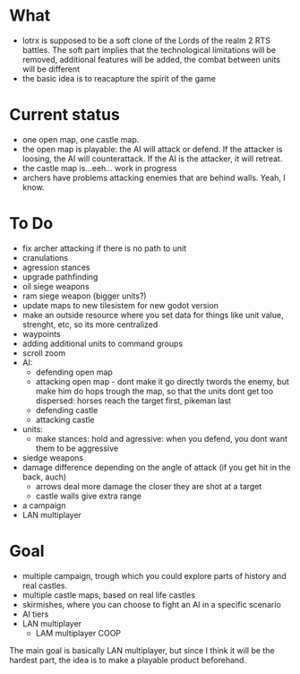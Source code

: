 # What
- lotrx is supposed to be a soft clone of the Lords of the realm 2 RTS battles. The soft part implies that the technological limitations will be removed, additional features will be added, the combat between units will be different
- the basic idea is to reacapture the spirit of the game

# Current status
- one open map, one castle map.
- the open map is playable: the AI will attack or defend. If the attacker is loosing, the AI will counterattack. If the AI is the attacker, it will retreat.
- the castle map is...eeh... work in progress
- archers have problems attacking enemies that are behind walls. Yeah, I know.

# To Do
- fix archer attacking if there is no path to unit
- cranulations
- agression stances
- upgrade pathfinding
- oil siege weapons
- ram siege weapon (bigger units?)
- update maps to new tilesistem for new godot version
- make an outside resource where you set data for things like unit value, strenght, etc, so its more centralized
- waypoints
- adding additional units to command groups
- scroll zoom
- AI:
	- defending open map
	- attacking open map
            - dont make it go directly twords the enemy, but make him do hops trough the map, so that the units dont get too dispersed: horses reach the target first, pikeman last
	- defending castle
	- attacking castle
- units:
	- make stances: hold and agressive: when you defend, you dont want them to be aggressive
- siedge weapons
- damage difference depending on the angle of attack (if you get hit in the back, auch)
	- arrows deal more damage the closer they are shot at a target
	- castle walls give extra range
- a campaign
- LAN multiplayer

# Goal
- multiple campaign, trough which you could explore parts of history and real castles.
- multiple castle maps, based on real life castles
- skirmishes, where you can choose to fight an AI in a specific scenario
- AI tiers
- LAN multiplayer
	- LAM multiplayer COOP

The main goal is basically LAN multiplayer, but since I think it will be the hardest part, the idea is to make a playable product beforehand.
